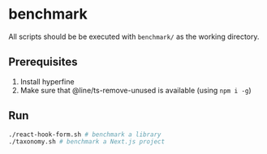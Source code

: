 # benchmark

All scripts should be be executed with `benchmark/` as the working directory.

## Prerequisites

1. Install hyperfine
2. Make sure that @line/ts-remove-unused is available (using `npm i -g`)

## Run

```bash
./react-hook-form.sh # benchmark a library
./taxonomy.sh # benchmark a Next.js project
```
